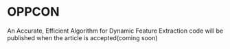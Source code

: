 # OPPCON
An Accurate, Efficient Algorithm for Dynamic Feature Extraction
code will be published when the article is accepted(coming soon)
